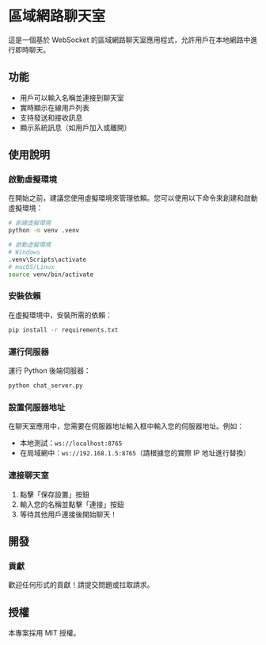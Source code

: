 # 區域網路聊天室

這是一個基於 WebSocket 的區域網路聊天室應用程式，允許用戶在本地網路中進行即時聊天。

## 功能

- 用戶可以輸入名稱並連接到聊天室
- 實時顯示在線用戶列表
- 支持發送和接收訊息
- 顯示系統訊息（如用戶加入或離開）

## 使用說明

### 啟動虛擬環境

在開始之前，建議您使用虛擬環境來管理依賴。您可以使用以下命令來創建和啟動虛擬環境：

```bash
# 創建虛擬環境
python -m venv .venv

# 啟動虛擬環境
# Windows
.venv\Scripts\activate
# macOS/Linux
source venv/bin/activate
```

### 安裝依賴

在虛擬環境中，安裝所需的依賴：

```bash
pip install -r requirements.txt
```

### 運行伺服器

運行 Python 後端伺服器：

```bash
python chat_server.py
```

### 設置伺服器地址

在聊天室應用中，您需要在伺服器地址輸入框中輸入您的伺服器地址。例如：

- 本地測試：`ws://localhost:8765`
- 在局域網中：`ws://192.168.1.5:8765`（請根據您的實際 IP 地址進行替換）

### 連接聊天室

1. 點擊「保存設置」按鈕
2. 輸入您的名稱並點擊「連接」按鈕
3. 等待其他用戶連接後開始聊天！

## 開發

### 貢獻

歡迎任何形式的貢獻！請提交問題或拉取請求。

## 授權

本專案採用 MIT 授權。